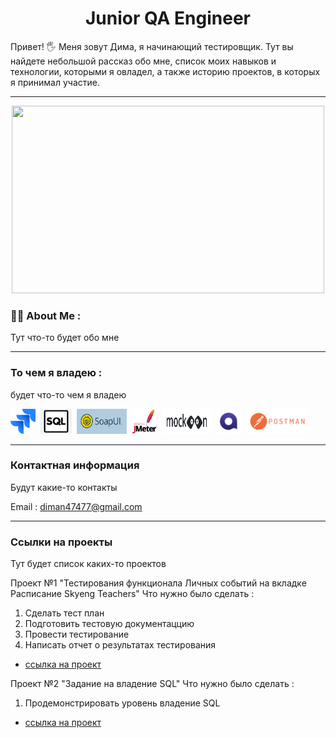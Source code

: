 <h1 align="center">Junior QA Engineer</h1>
  
Привет! :raised_hand_with_fingers_splayed: Меня зовут Дима, я начинающий тестировщик. Тут вы найдете небольшой рассказ обо мне, список моих навыков и технологии, которыми я овладел, а также историю проектов, в которых я принимал участие.

---

<div align="center">
  <img src="https://media.giphy.com/media/dWesBcTLavkZuG35MI/giphy.gif" width="500" height="300"/>
</div>


### :man_technologist: About Me : 

Тут что-то будет обо мне

---

### То чем я владею : 

будет что-то чем я владею
 <div>
  <img src="https://github.com/LyubimovDS/Hello/blob/main/folder/icon/5968875.png" title="Jira" alt="Java" width="40" height="40"/>&nbsp;
  <img src="https://github.com/LyubimovDS/Hello/blob/main/folder/icon/SQL.png" title="SQL" alt="Java" width="50" height="40"/>&nbsp;
  <img src="https://github.com/LyubimovDS/Hello/blob/main/folder/icon/SoapUI.png" title="SoapUI" alt="Java" width="80" height="40"/>&nbsp;
  <img src="https://github.com/LyubimovDS/Hello/blob/main/folder/icon/jmeter_square.svg" title="jmeter" alt="Java" width="40" height="40"/>&nbsp;
   <img src="https://github.com/LyubimovDS/Hello/blob/main/folder/icon/mokcoon.svg" title="mokcoon" alt="Java" width="80" height="40"/>&nbsp;
   <img src="https://github.com/LyubimovDS/Hello/blob/main/folder/icon/qase%20io_logo.png" title="qase.io" alt="Java" width="40" height="40"/>&nbsp;
   <img src="https://github.com/LyubimovDS/Hello/blob/main/folder/icon/%D0%BF%D0%BE%D1%81%D1%82%D0%BC%D0%B0%D0%BD.png" title="Postman" alt="Java" width="100" height="40"/>&nbsp;
   
</div>

---

### Контактная информация

Будут какие-то контакты

Email : diman47477@gmail.com

---

### Ссылки на проекты

Тут будет список каких-то проектов

Проект №1 "Тестирования функционала Личных событий на вкладке Расписание Skyeng Teachers"
Что нужно было сделать :
1. Сделать тест план
2. Подготовить тестовую документаццию
3. Провести тестирование
4. Написать отчет о результатах тестирования
- [ссылка на проект](https://lily-crayon-bbc.notion.site/Skyeng-Teachers-d724338f95dc48bb91927545e056561f?pvs=4)

Проект №2 "Задание на владение SQL"
Что нужно было сделать :
1. Продемонстрировать уровень владение SQL

- [ссылка на проект](https://lily-crayon-bbc.notion.site/25a2b325c1ab4358a73ef2085be3eb9f?pvs=4)
